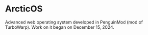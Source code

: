 # ArcticOS
Advanced web operating system developed in PenguinMod (mod of TurboWarp).
Work on it began on December 15, 2024.
